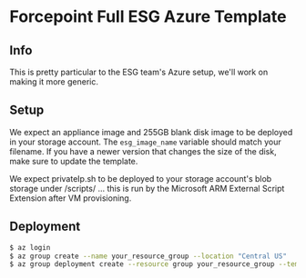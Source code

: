 # Forcepoint Full ESG Azure Template


## Info
This is pretty particular to the ESG team's Azure setup, we'll work on making it more generic.


## Setup
We expect an appliance image and 255GB  blank disk image to be deployed in your storage account.  The `esg_image_name` variable should match your filename.  If you have a newer version that changes the size of the disk, make sure to update the template.

We expect privateIp.sh to be deployed to your storage account's blob storage under /scripts/ ... this is run by the Microsoft ARM External Script Extension after VM provisioning.

## Deployment

```bash
$ az login
$ az group create --name your_resource_group --location "Central US"
$ az group deployment create --resource group your_resource_group --template-file template.json --parameters @parameters.json --name your_deployment_name
```